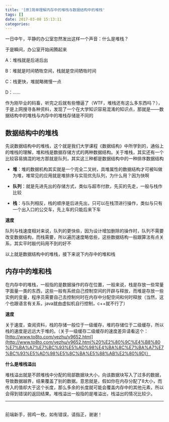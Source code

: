 ```yaml
---
title: '[原]简单理解内存中的堆栈与数据结构中的堆栈'
tags: []
date: 2017-03-08 15:13:11
categories:
---
```


一日中午，平静的办公室忽然发出这样一个声音：什么是堆栈？ 

于是瞬间，办公室开始闹腾起来 

A：堆栈就是后进后出 

B：堆就是时间牺牲空间，栈就是空间牺牲时间 

C：栈更快，堆就略微慢一点 

D：…… 

作为刚毕业的码畜，听完之后就有些懵逼了（WTF，堆栈还有这么多东西吗？），于是上网搜寻各种资料，发现了一个在大学知识容易混淆的知识点，那就是——数据结构中的堆栈与内存中的堆栈存储是不同的


## **数据结构中的堆栈**

先说数据结构中的堆栈，这个就是我们大学课程《数据结构》中所学到的，通俗上的堆栈的理解，堆和栈是数据存储方式的两种数据结构。关于堆栈，其实还有一个比较容易搞混的地方那就是队列，其实这三种都是数据结构中的一种排序数据结构 

- **堆**：堆的数据机构其实就是一个完全二叉树，具堆属性的数据结构才可被叫做为堆，堆常见的应用就是堆排序与实现优先队列，为什么用？因为快啊 

- **队列**：就是先进先出的存储方式，类似与超市付款，先买的先走，一般与栈作比较 

- **栈**：与队列相反，栈的顺序是后进先出，只可以在栈顶进行操作，类似与只有一个出入口的公交车，先上车的只能后来下车 

**速度** 

 队列与栈速度相对来说，队列的更快些，因为设计增加删除的操作时，队列不需要改变数据结构，而栈需要，所以遍历速度略低些，这些数据结构一般跟算法有点关系，其实平时敲代码用不到的好不

以上就是数据结构中的堆栈，接下来说下内存中的堆和栈

## **内存中的堆和栈**

在内存中的堆栈，一般指的是数据操作的存在位置，一般来说，栈是存放一些常量字面量一类的东西，这些一般有系统自己控制空间的开辟与释放，而堆是存放一些实例的变量，程序员需要自己去控制何时在内存中分配空间和何时释放（当然，这个也跟语言有关系，java就由虚拟机自行控制，c++就不行了） 

**速度** 

关于速度，查阅资料，栈的存储一般位于一级缓存，堆的存储位于二级缓存，所以栈的速度是远远大于堆的。（关于一级缓存二级缓存的速度差异请看这个：[http://www.to8to.com/yezhu/v9652.html](http://www.to8to.com/yezhu/v9652.html%20%E2%80%9C%E4%B8%80%E7%BA%A7%E7%BC%93%E5%AD%98%E4%BA%8C%E7%BA%A7%E7%BC%93%E5%AD%98%E5%8C%BA%E5%88%AB%E2%80%9D)） 

**什么是堆栈溢出** 

堆栈溢出就是不顾堆栈中分配的局部数据块大小，向该数据块写入了过多的数据，导致数据越界，结果覆盖了别的数据。意思就是，假如你在内存分配了8大小，而传入的值却大于这个长度，那么多余的长度就可能会覆盖内存中的其他元素，所以会得到错误的返回结果。堆栈溢出一般指的是堆溢出，栈溢出的情况比较少。

* * *

<br/>前端新手，弱鸡一枚，如有错误，请指正，谢谢！